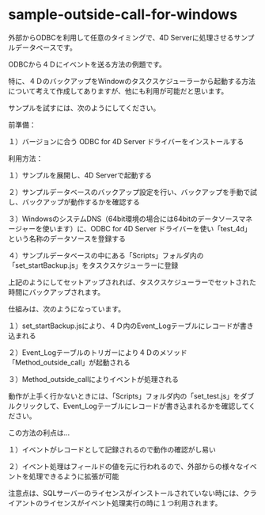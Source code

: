 # sample-outside-call-for-windows
外部からODBCを利用して任意のタイミングで、4D Serverに処理させるサンプルデータベースです。

ODBCから４Ｄにイベントを送る方法の例題です。

特に、４ＤのバックアップをWindowのタスクスケジューラーから起動する方法について考えて作成してありますが、他にも利用が可能だと思います。

サンプルを試すには、次のようにしてください。

前準備：

１）バージョンに合う ODBC for 4D Server ドライバーをインストールする

利用方法：

１）サンプルを展開し、4D Serverで起動する

２）サンプルデータベースのバックアップ設定を行い、バックアップを手動で試し、バックアップが動作するかを確認する

３）WindowsのシステムDNS（64bit環境の場合には64bitのデータソースマネージャーを使います）に、ODBC for 4D Server ドライバーを使い「test_4d」という名称のデータソースを登録する

４）サンプルデータベースの中にある「Scripts」フォルダ内の「set_startBackup.js」をタスクスケジューラーに登録

上記のようにしてセットアップされれば、タスクスケジューラーでセットされた時間にバックアップされます。

仕組みは、次のようになっています。

１）set_startBackup.jsにより、４Ｄ内のEvent_Logテーブルにレコードが書き込まれる

２）Event_Logテーブルのトリガーにより４Ｄのメソッド「Method_outside_call」が起動される

３）Method_outside_callによりイベントが処理される

動作が上手く行かないときには、「Scripts」フォルダ内の「set_test.js」をダブルクリックして、Event_Logテーブルにレコードが書き込まれるかを確認してください。

この方法の利点は…

１）イベントがレコードとして記録されるので動作の確認がし易い

２）イベント処理はフィールドの値を元に行われるので、外部からの様々なイベントを処理できるように拡張が可能

注意点は、SQLサーバーのライセンスがインストールされていない時には、クライアントのライセンスがイベント処理実行の時に１つ利用されます。
